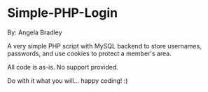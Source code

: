 Simple-PHP-Login
================

By: Angela Bradley

A very simple PHP script with MySQL backend to store usernames, passwords, and use cookies to protect a member's area.

All code is as-is. No support provided.

Do with it what you will... happy coding! :)
